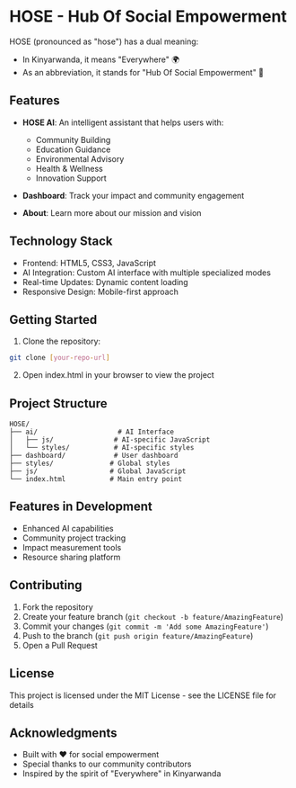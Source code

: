 # HOSE - Hub Of Social Empowerment

HOSE (pronounced as "hose") has a dual meaning:
- In Kinyarwanda, it means "Everywhere" 🌍
- As an abbreviation, it stands for "Hub Of Social Empowerment" 🚀

## Features

- **HOSE AI**: An intelligent assistant that helps users with:
  - Community Building
  - Education Guidance
  - Environmental Advisory
  - Health & Wellness
  - Innovation Support

- **Dashboard**: Track your impact and community engagement

- **About**: Learn more about our mission and vision

## Technology Stack

- Frontend: HTML5, CSS3, JavaScript
- AI Integration: Custom AI interface with multiple specialized modes
- Real-time Updates: Dynamic content loading
- Responsive Design: Mobile-first approach

## Getting Started

1. Clone the repository:
```bash
git clone [your-repo-url]
```

2. Open index.html in your browser to view the project

## Project Structure

```
HOSE/
├── ai/                    # AI Interface
│   ├── js/               # AI-specific JavaScript
│   └── styles/           # AI-specific styles
├── dashboard/            # User dashboard
├── styles/              # Global styles
├── js/                  # Global JavaScript
└── index.html           # Main entry point
```

## Features in Development

- Enhanced AI capabilities
- Community project tracking
- Impact measurement tools
- Resource sharing platform

## Contributing

1. Fork the repository
2. Create your feature branch (`git checkout -b feature/AmazingFeature`)
3. Commit your changes (`git commit -m 'Add some AmazingFeature'`)
4. Push to the branch (`git push origin feature/AmazingFeature`)
5. Open a Pull Request

## License

This project is licensed under the MIT License - see the LICENSE file for details

## Acknowledgments

- Built with ❤️ for social empowerment
- Special thanks to our community contributors
- Inspired by the spirit of "Everywhere" in Kinyarwanda